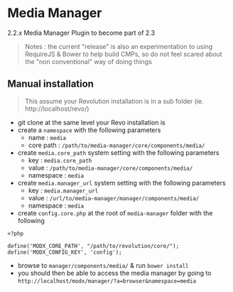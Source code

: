 # Media Manager

2.2.x Media Manager Plugin to become part of 2.3

> Notes : the current "release" is also an experimentation to using RequireJS & Bower to help build CMPs, so do not feel scared about the "non conventional" way of doing things

## Manual installation

> This assume your Revolution installation is in a sub folder (ie. http://localhost/revo/)

* git clone at the same level your Revo installation is
* create a `namespace` with the following parameters
    * name : `media`
    * core path : `/path/to/media-manager/core/components/media/`
* create `media.core_path` system setting with the following parameters
    * key : `media.core_path`
    * value : `/path/to/media-manager/core/components/media/`
    * namespace : `media`
* create `media.manager_url` system setting with the following parameters
    * key : `media.manager_url`
    * value : `/url/to/media-manager/manager/components/media/`
    * namespace : `media`
* create `config.core.php` at the root of `media-manager` folder with the following

```
<?php

define('MODX_CORE_PATH', "/path/to/revolution/core/");
define('MODX_CONFIG_KEY', 'config');
```
* browse to `manager/components/media/` & run `bower install`
* you should then be able to access the media manager by going to `http://localhost/modx/manager/?a=browser&namespace=media`
